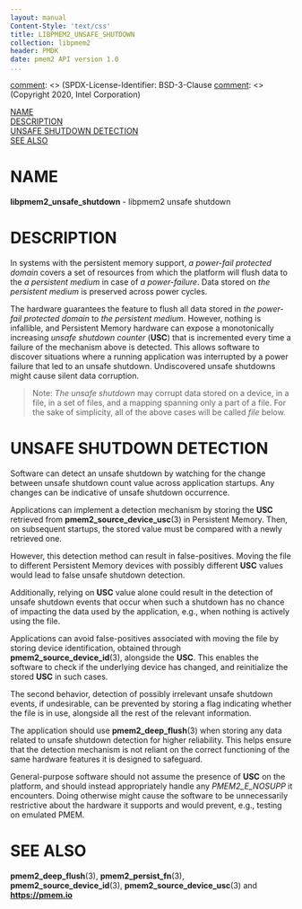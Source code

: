 ```yaml
---
layout: manual
Content-Style: 'text/css'
title: LIBPMEM2_UNSAFE_SHUTDOWN
collection: libpmem2
header: PMDK
date: pmem2 API version 1.0
...
```


[comment]: <> (SPDX-License-Identifier: BSD-3-Clause
[comment]: <> (Copyright 2020, Intel Corporation)

[comment]: <> (libpmem2_unsafe_shutdown.7 -- man page for libpmem2 unsafe shutdown)

[NAME](#name)<br />
[DESCRIPTION](#description)<br />
[UNSAFE SHUTDOWN DETECTION](#unsafe-shutdown-detection)<br />
[SEE ALSO](#see-also)

# NAME #

**libpmem2_unsafe_shutdown** - libpmem2 unsafe shutdown

# DESCRIPTION #

In systems with the persistent memory support, *a power-fail protected domain*
covers a set of resources from which the platform will flush data to the
*a persistent medium* in case of *a power-failure*. Data stored on
*the persistent medium* is preserved across power cycles.

The hardware guarantees the feature to flush all data stored in
*the power-fail protected domain* to *the persistent medium*. However, nothing
is infallible, and Persistent Memory hardware can expose a monotonically
increasing *unsafe shutdown counter* (**USC**) that is incremented every time
a failure of the mechanism above is detected. This allows software to discover
situations where a running application was interrupted by a power failure that
led to an unsafe shutdown. Undiscovered unsafe shutdowns might cause silent data
corruption.

>Note: *The unsafe shutdown* may corrupt data stored on a device, in a file,
in a set of files, and a mapping spanning only a part of a file.
For the sake of simplicity, all of the above cases will be called *file* below.

# UNSAFE SHUTDOWN DETECTION #

Software can detect an unsafe shutdown by watching for the change between
unsafe shutdown count value across application startups. Any changes can be
indicative of unsafe shutdown occurrence.

Applications can implement a detection mechanism by storing the **USC** retrieved
from **pmem2_source_device_usc**(3) in Persistent Memory. Then, on subsequent
startups, the stored value must be compared with a newly retrieved one.

However, this detection method can result in false-positives. Moving the file to
different Persistent Memory devices with possibly different **USC** values would
lead to false unsafe shutdown detection.

Additionally, relying on **USC** value alone could result in the detection of
unsafe shutdown events that occur when such a shutdown has no chance of impacting
the data used by the application, e.g., when nothing is actively using the file.

Applications can avoid false-positives associated with moving the file by storing
device identification, obtained through **pmem2_source_device_id**(3), alongside
the **USC**. This enables the software to check if the underlying device has
changed, and reinitialize the stored **USC** in such cases.

The second behavior, detection of possibly irrelevant unsafe shutdown events,
if undesirable, can be prevented by storing a flag indicating whether the file
is in use, alongside all the rest of the relevant information.

The application should use **pmem2_deep_flush**(3) when storing any data related
to unsafe shutdown detection for higher reliability. This helps ensure that the
detection mechanism is not reliant on the correct functioning of the same hardware
features it is designed to safeguard.

General-purpose software should not assume the presence of **USC** on the platform,
and should instead appropriately handle any *PMEM2_E_NOSUPP* it encounters.
Doing otherwise might cause the software to be unnecessarily restrictive about
the hardware it supports and would prevent, e.g., testing on emulated PMEM.

# SEE ALSO #

**pmem2_deep_flush**(3), **pmem2_persist_fn**(3), **pmem2_source_device_id**(3),
**pmem2_source_device_usc**(3) and **<https://pmem.io>**
